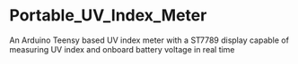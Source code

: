 # Portable_UV_Index_Meter
An Arduino Teensy based UV index meter with a ST7789 display capable of measuring UV index and onboard battery voltage in real time
